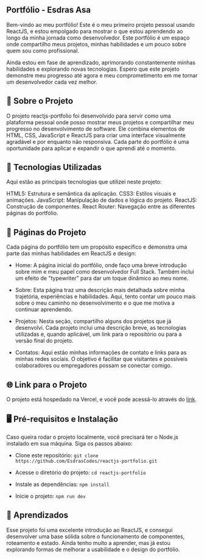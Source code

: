 ## Portfólio - Esdras Asa
Bem-vindo ao meu portfólio! Este é o meu primeiro projeto pessoal usando ReactJS, e estou empolgado para mostrar o que estou aprendendo ao longo da minha jornada como desenvolvedor. Este portfólio é um espaço onde compartilho meus projetos, minhas habilidades e um pouco sobre quem sou como profissional.

Ainda estou em fase de aprendizado, aprimorando constantemente minhas habilidades e explorando novas tecnologias. Espero que este projeto demonstre meu progresso até agora e meu comprometimento em me tornar um desenvolvedor cada vez melhor.

## 📜 Sobre o Projeto
O projeto reactjs-portfolio foi desenvolvido para servir como uma plataforma pessoal onde posso mostrar meus projetos e compartilhar meu progresso no desenvolvimento de software. Ele combina elementos de HTML, CSS, JavaScript e ReactJS para criar uma interface visualmente agradável e por enquanto não responsiva. Cada parte do portfólio é uma oportunidade para aplicar e expandir o que aprendi até o momento.

## 🚀 Tecnologias Utilizadas
Aqui estão as principais tecnologias que utilizei neste projeto:

HTML5: Estrutura e semântica da aplicação.
CSS3: Estilos visuais e animações.
JavaScript: Manipulação de dados e lógica do projeto.
ReactJS: Construção de componentes.
React Router: Navegação entre as diferentes páginas do portfólio.

## 📄 Páginas do Projeto
Cada página do portfólio tem um propósito específico e demonstra uma parte das minhas habilidades em ReactJS e design:
- Home: A página inicial do portfólio, onde faço uma breve introdução sobre mim e meu papel como desenvolvedor Full Stack. Também inclui um efeito de "typewriter" para dar um toque dinâmico ao meu nome.

- Sobre: Esta página traz uma descrição mais detalhada sobre minha trajetória, experiências e habilidades. Aqui, tento contar um pouco mais sobre o meu caminho no desenvolvimento e o que me motiva a continuar aprendendo.

- Projetos: Nesta seção, compartilho alguns dos projetos que já desenvolvi. Cada projeto inclui uma descrição breve, as tecnologias utilizadas e, quando aplicável, um link para o repositório ou para a versão final do projeto.

- Contatos: Aqui estão minhas informações de contato e links para as minhas redes sociais. O objetivo é facilitar que visitantes e possíveis colaboradores ou empregadores possam se conectar comigo.

## 🌐 Link para o Projeto
O projeto está hospedado na Vercel, e você pode acessá-lo através do [link](https://esdrasreactjs-portfolio.vercel.app/).

## 🖥️ Pré-requisitos e Instalação
Caso queira rodar o projeto localmente, você precisará ter o Node.js instalado em sua máquina. Siga os passos abaixo:

- Clone este repositório:
```git clone https://github.com/EsdrasCodes/reactjs-portfolio.git```

- Acesse o diretório do projeto:
```cd reactjs-portfolio```

- Instale as dependências:
```npm install```

- Inicie o projeto:
```npm run dev```

## 🌱 Aprendizados
Esse projeto foi uma excelente introdução ao ReactJS, e consegui desenvolver uma base sólida sobre o funcionamento de componentes, roteamento e estado. Ainda tenho muito a aprender, mas já estou explorando formas de melhorar a usabilidade e o design do portfólio.




